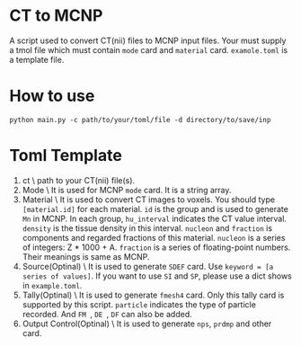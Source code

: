 # CT to MCNP

A script used to convert CT(nii) files to MCNP input files. Your must supply a tmol file which must contain `mode` card and `material` card. `examole.toml` is a template file.

# How to use

```
python main.py -c path/to/your/toml/file -d directory/to/save/inp
```

# Toml Template

1. ct \\
   path to your CT(nii) file(s).
2. Mode \\
   It is used for MCNP `mode` card. It is a string array.
3. Material \\
   It is used to convert CT images to voxels. You should type `[material.id]` for each material. `id` is the group and is used to generate `Mn` in MCNP.
   In each group, `hu_interval` indicates the CT value interval. `density` is the tissue density in this interval. `nucleon` and `fraction` is components and regarded fractions of this material. `nucleon` is a series of integers: Z * 1000 + A. `fraction` is a series of floating-point numbers. Their meanings is same as MCNP.
4. Source(Optinal) \\
   It is used to generate `SDEF` card. Use `keyword = [a series of values]`. If you want to use `SI` and `SP`, please use a dict shows in `example.toml`.
5. Tally(Optinal) \\
   It is used to generate `fmesh4` card. Only this tally card is supported by this script. `particle` indicates the type of particle recorded. And `FM `, `DE `, `DF` can also be added.
6. Output Control(Optinal) \\
   It is used to generate `nps`, `prdmp` and other card.
